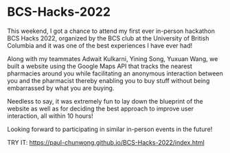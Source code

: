 # BCS-Hacks-2022

This weekend, I got a chance to attend my first ever in-person hackathon BCS Hacks 2022, organized by the BCS club at the University of British Columbia and it was one of the best experiences I have ever had!

Along with my teammates Adwait Kulkarni, Yining Song, Yuxuan Wang, we built a website using the Google Maps API that tracks the nearest pharmacies around you while facilitating an anonymous interaction between you and the pharmacist thereby enabling you to buy stuff without being embarrassed by what you are buying.

Needless to say, it was extremely fun to lay down the blueprint of the website as well as for deciding the best approach to improve user interaction, all within 10 hours!

Looking forward to participating in similar in-person events in the future!

TRY IT:
https://paul-chunwong.github.io/BCS-Hacks-2022/index.html
